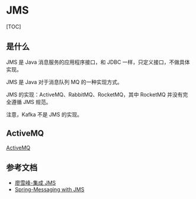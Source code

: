 # JMS

[TOC]

## 是什么

JMS 是 Java 消息服务的应用程序接口，和 JDBC 一样，只定义接口，不做具体实现。

JMS 是 Java 对于消息队列 MQ 的一种实现方式。

JMS 的实现：ActiveMQ、RabbitMQ、RocketMQ，其中 RocketMQ 并没有完全遵循 JMS 规范。

注意，Kafka 不是 JMS 的实现。

## ActiveMQ

[ActiveMQ](https://activemq.apache.org/)

## 参考文档

* [廖雪峰-集成 JMS](https://www.liaoxuefeng.com/wiki/1252599548343744/1304266721460258)
* [Spring-Messaging with JMS](https://spring.io/guides/gs/messaging-jms/)
